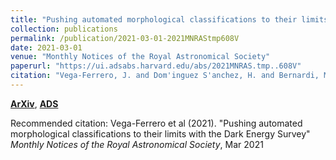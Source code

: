 ```yaml
---
title: "Pushing automated morphological classifications to their limits with the Dark Energy Survey"
collection: publications
permalink: /publication/2021-03-01-2021MNRAStmp608V
date: 2021-03-01
venue: "Monthly Notices of the Royal Astronomical Society"
paperurl: "https://ui.adsabs.harvard.edu/abs/2021MNRAS.tmp..608V"
citation: "Vega-Ferrero, J. and Dom'inguez S'anchez, H. and Bernardi, M. and Huertas-Company, M. and Morgan, R. and Margalef, B. and Aguena, M. and Allam, S. and Annis, J. and Avila, S. and Bacon, D. and Bertin, E. and Brooks, D. and Carnero Rosell, A. and Carrasco Kind, M. and Carretero, J. and Choi, A. and Conselice, C. and Costanzi, M. and da Costa, L.~N. and Pereira, M.~E.~S. and De Vicente, J. and Desai, S. and Ferrero, I. and Fosalba, P. and Frieman, J. and Garc'ia-Bellido, J. and Gruen, D. and Gruendl, R.~A. and Gschwend, J. and Gutierrez, G. and Hartley, W.~G. and Hinton, S.~R. and Hollowood, D.~L. and Honscheid, K. and Hoyle, B. and Jarvis, M. and Kim, A.~G. and Kuehn, K. and Kuropatkin, N. and Lima, M. and Maia, M.~A.~G. and Menanteau, F. and Miquel, R. and Ogando, R.~L.~C. and Palmese, A. and Paz-Chinch'on, F. and Plazas, A.~A. and Romer, A.~K. and Sanchez, E. and Scarpine, V. and Schubnell, M. and Serrano, S. and Sevilla-Noarbe, I. and Smith, M. and Suchyta, E. and Swanson, M.~E.~C. and Tarle, G. and Tarsitano, F. and To, C. and Tucker, D.~L. and Varga, T.~N. and Wilkinson, R.~D.. &quot;Pushing automated morphological classifications to their limits with the Dark Energy Survey.&quot; <i>Monthly Notices of the Royal Astronomical Society</i>, Mar 2021"
---
```


[**ArXiv**](https://arxiv.org/abs/2012.07858), [**ADS**](https://ui.adsabs.harvard.edu/abs/2021MNRAS.tmp..608V)

Recommended citation: Vega-Ferrero et al (2021). "Pushing automated morphological classifications to their limits with the Dark Energy Survey" <i>Monthly Notices of the Royal Astronomical Society</i>, Mar 2021
